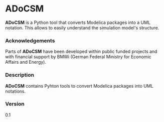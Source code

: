ADoCSM
======

**ADoCSM** is a Python tool that converts Modelica packages into a UML notation. This allows to easily understand the simulation model's structure.

### Acknowledgements

Parts of **ADoCSM** have been developed within public funded projects and with financial support by BMWi (German Federal Ministry for Economic Affairs and Energy).

### Description

**ADoCSM** contains Pyhton tools to convert Modelica packages into UML notations.

### Version
0.1
